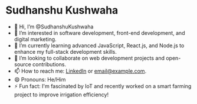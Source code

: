 # Sudhanshu Kushwaha

- 👋 Hi, I’m @SudhanshuKushwaha
- 👀 I’m interested in software development, front-end development, and digital marketing.
- 🌱 I’m currently learning advanced JavaScript, React.js, and Node.js to enhance my full-stack development skills.
- 💞️ I’m looking to collaborate on web development projects and open-source contributions.
- 📫 How to reach me: [LinkedIn](https://www.linkedin.com/in/sudhanshu-kushwaha-74a8a01a5/) or [email@example.com](sudhanshukushwaha101@gmail.com).
- 😄 Pronouns: He/Him
- ⚡ Fun fact: I'm fascinated by IoT and recently worked on a smart farming project to improve irrigation efficiency!


<!---
SudhanshuKushwaha/SudhanshuKushwaha is a ✨ special ✨ repository because its `README.md` (this file) appears on your GitHub profile.
You can click the Preview link to take a look at your changes.
--->
